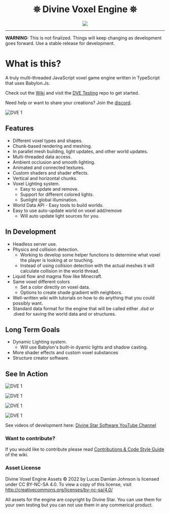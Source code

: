 <h1 align="center">
 ⛯ Divine Voxel Engine ⛯
</h1>

<p align="center">
<img src="https://divine-star-software.github.io/DigitalAssets/images/logo-small.png">
</p>

---

**WARNING:**
This is not finalized. Things will keep changing as development goes forward.
Use a stable release for development.

# What is this?

A truly multi-threaded JavaScript voxel game engine written in TypeScript that uses Babylon.Js.

Check out the [Wiki](https://github.com/Divine-Star-Software/DivineVoxelEngine/wiki) and visit the [DVE Testing](https://github.com/Divine-Star-Software/DVETesting) repo to get started.

Need help or want to share your creations? Join the [discord](https://discord.gg/98xEVU7TKn).

![DVE 1](https://divine-star-software.github.io/DigitalAssets/images/DVE/DVE-RM3.JPG)

## Features

- Different voxel types and shapes.
- Chunk-based rendering and meshing.
- In parallel mesh building, light updates, and other world updates.
- Multi-threaded data access.
- Ambient occlusion and smooth lighting.
- Animated and connected textures.
- Custom shaders and shader effects.
- Vertical and horizontal chunks.
- Voxel Lighting system.
  - Easy to update and remove.
  - Support for different colored lights.
  - Sunlight global illumination.
- World Data API - Easy tools to build worlds.
- Easy to use auto-update world on voxel add/remove
  - Will auto update light sources for you.

## In Development

- Headless server use.
- Physics and collision detection.
  - Working to develop some helper functions to determine what voxel the player is looking at or touching.
  - Instead of using collision detection with the actual meshes it will calculate collision in the world thread.
- Liquid flow and magma flow like Minecraft.
- Same voxel different colors
  - Set a color directly on voxel data.
  - Options to create shade gradient with neighbors.
- Well-written wiki with tutorials on how to do anything that you could possibly want.
- Standard data format for the engine that will be called either .dsd or .dved for saving the world data and or structures.

## Long Term Goals

- Dynamic Lighting system.
  - Will use Babylon's built-in dyamic lights and shadow casting.
- More shader effects and custom voxel substances
- Structure creator software.

## See In Action

![DVE 1](https://divine-star-software.github.io/DigitalAssets/images/DVE/DVE-RM1.PNG)

![DVE 1](https://divine-star-software.github.io/DigitalAssets/images/DVE/DVE-RM2.PNG)

![DVE 1](https://divine-star-software.github.io/DigitalAssets/images/DVE/DVE-RM4.PNG)

![DVE 1](https://divine-star-software.github.io/DigitalAssets/images/DVE/DVE-RM5.PNG)

See videos of development here:
[Divine Star Software YouTube Channel](https://www.youtube.com/channel/UC6n2h7qiuEHI6oLLvod5wdg)

### Want to contribute?

If you would like to contribute please read [Contributions & Code Style Guide](https://github.com/Divine-Star-Software/DivineVoxelEngine/wiki/Contributions-&-Code-Style-Guide) of the wiki.

### Asset License

Divine Voxel Engine Assets © 2022 by Lucas Damian Johnson is licensed under CC BY-NC-SA 4.0. To view a copy of this license, visit http://creativecommons.org/licenses/by-nc-sa/4.0/

All assets for the engine are copyright by Divine Star.
You can use them for your own testing but you can not use them in any commerical product.
